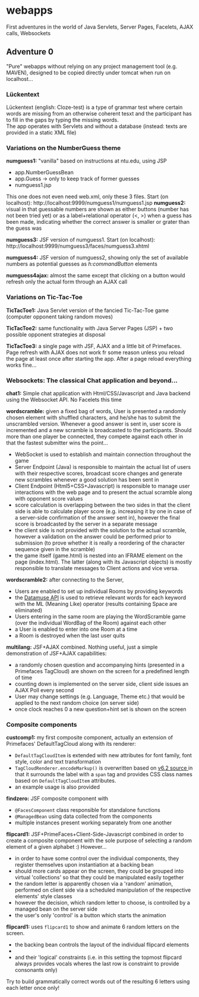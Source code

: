 ﻿# webapps
First adventures in the world of Java Servlets, Server Pages, Facelets, AJAX calls, Websockets

<h2>Adventure 0</h2>
"Pure" webapps without relying on any project management tool (e.g. MAVEN), designed to be copied directly under tomcat when run on localhost...

<h3>Lückentext</h3>
Lückentext (english: Cloze-test) is a type of grammar test where certain words are missing from an otherwise coherent tesxt and the participant has to fill in the gaps by typing the missing words.<br/>
The app operates with Servlets and without a database (instead: texts are provided in a static XML file)

<h3>Variations on the NumberGuess theme</h3>
<p><strong>numguess1:</strong> "vanilla" based on instructions at ntu.edu, using JSP
<ul><li>app.NumberGuessBean</li>
<li>app.Guess -> only to keep track of former guesses</li>
<li>numguess1.jsp</li></ul>
This one does not even need web.xml, only these 3 files. Start (on localhost): http://localhost:9999/numguess1/numguess1.jsp
<strong>numguess2:</strong> visual in that guessable numbers are shown as either buttons (number has not been tried yet) or as a label+relational operator (<, >) when a guess has been made, indicating whether the correct answer is smaller or grater than the guess was</p>
<p><strong>numguess3:</strong> JSF version of numguess1. Start (on localhost): http://localhost:9999/numguess3/faces/numguess3.xhtml</p>
<p><strong>numguess4:</strong> JSF version of numguess2, showing only the set of available numbers as potential guesses as <em>h:commandButton</em> elements</p>
<p><strong>numguess4ajax:</strong> almost the same except that clicking on a button would refresh only the actual form through an AJAX call</p>

<h3>Variations on Tic-Tac-Toe</h3>
<p><strong>TicTacToe1:</strong> Java Servlet version of the fancied Tic-Tac-Toe game (computer opponent taking random moves)</p>
<p><strong>TicTacToe2:</strong> same functionality with Java Server Pages (JSP) + two possible opponent strategies at disposal</p>
<p><strong>TicTacToe3:</strong> a single page with JSF, AJAX and a little bit of Primefaces. Page refresh with AJAX does not work fr some reason unless you reload the page at least once after starting the app. After a page reload everything works fine...</p>

<h3>Websockets: The classical Chat application and beyond...</h3>
<p><strong>chat1:</strong> Simple chat application with Html/CSS/Javascript and Java backend using the Websocket API. No Facelets this time </p>
<p><strong>wordscramble:</strong> given a fixed bag of words, User is presented a randomly chosen element with shuffled characters, and he/she has to submit the unscrambled version. Whenever a good answer is sent in, user score is incremented and a new scramble is broadcasted to the participants. Should more than one player be connected, they compete against each other in that the fastest submitter wins the point...<ul>
<li>WebSocket is used to establish and maintain connection throughout the game
<li>Server Endpoint (Java) is responsible to maintain the actual list of users with their respective scores, broadcast score changes and generate new scrambles whenever a good solution has been sent in
<li>Client Endpoint (Html5+CSS+Javascript) is responsible to manage user interactions with the web page and to present the actual scramble along with opponent score values
<li>score calculation is overlapping between the two sides in that the client side is able to calculate player score (e.g. increasing it by one in case of a server-side confirmation of the answer sent in), however the final score is broadcasted by the server in a separate message
<li>the client side is not provided with the solution to the actual scramble, however a validation on the answer could be performed prior to submission (to prove whether it is really a reordering of the character sequence given in the scramble)
<li>the game itself (game.html) is nested into an IFRAME element on the page (index.html). The latter (along with its Javascript objects) is mostly responsible to translate messages to Client actions and vice versa.
</ul></p>
<p><strong>wordscramble2:</strong> after connecting to the Server, <ul>
<li>Users are enabled to set up individual Rooms by providing keywords</li>
<li>the <a href="http://www.datamuse.com/api/">Datamuse API</a> is used to retrieve relevant words for each keyword with the ML (Meaning Like) operator (results containing Space are eliminated)</li>
<li>Users entering in the same room are playing the WordScramble game (over the individual WordBag of the Room) against each other</li>
<li>a User is enabled to enter into one Room at a time</li>
<li>a Room is destroyed when the last user quits</li>
</ul></p>
<p><strong>multilang:</strong> JSF+AJAX combined. Nothing useful, just a simple demonstration of JSF+AJAX capabilities:<ul>
<li>a randomly chosen question and accompanying hints (presented in a Primefaces TagCloud) are shown on the screen for a predefined length of time</li>
<li>counting down is implemented on the server side, client side issues an AJAX Poll every second</li>
<li>User may change settings (e.g. Language, Theme etc.) that would be applied to the next random choice (on server side)</li>
<li>once clock reaches 0 a new question+hint set is shown on the screen</li>
</ul>
<h3>Composite components</h3>
<p><strong>custcomp1:</strong> my first composite component, actually an extension of Primefaces' DefaultTagCloud along with its renderer:<ul>
<li><code>DefaultTagCloudItem</code> is extended with new attributes for font family, font style, color and text transformation</li>
<li><code>TagCloudRenderer.encodeMarkup()</code> is overwritten based on <a href="https://jar-download.com/artifacts/org.primefaces/primefaces/6.2/source-code/org/primefaces/component/tagcloud/TagCloudRenderer.java"> v6.2 source </a> in that it surrounds the label with a <code>span</code> tag and provides CSS class names based on <code>DefaultTagCloudItem</code> attributes.</li>
<li>an example usage is also provided</li>
</ul>
<p><strong>findzero:</strong> JSF composite component with <ul>
<li><code>@FacesComponent</code> class responsible for standalone functions</li>
<li><code>@ManagedBean</code> using data collected from the components</li>
<li>multiple instances present working separately from one another</li>
</ul>
<p><strong>flipcard1:</strong> JSF+PrimeFaces+Client-Side-Javascript combined in order to create a composite component with the sole purpose of selecting a random element of a given alphabet :) However...<ul>
<li>in order to have some control over the individual components, they register themselves upon instantiation at a backing bean</li>
<li>should more cards appear on the screen, they could be grouped into virtual 'collections' so that they could be manipulated easily together</li>
<li>the random letter is apparently chosen via a 'random' animation, performed on client side via a scheduled manipulation of the respective elements' style classes</li>
<li>however the decision, which random letter to choose, is controlled by a managed bean on the server side</li>
<li>the user's only 'control' is a button which starts the animation</li>
</ul>
<p><strong>flipcard1:</strong> uses <code>flipcard1</code> to show and animate 6 random letters on the screen.<ul>
<li>the backing bean controls the layout of the individual flipcard elements<li>
<li>and their 'logical' constraints (i.e. in this setting the topmost flipcard always provides vocals wheres the last row is constraint to provide consonants only)</li>
</ul>
<p>Try to build grammatically correct words out of the resulting 6 letters using each letter once only!</p>